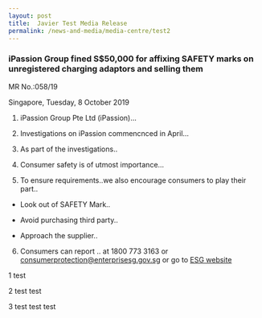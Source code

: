 ```yaml
---
layout: post
title:  Javier Test Media Release
permalink: /news-and-media/media-centre/test2
---
```

### iPassion Group fined S$50,000 for affixing SAFETY marks on unregistered charging adaptors and selling them

MR No.:058/19

Singapore, Tuesday, 8 October 2019

1. iPassion Group Pte Ltd (iPassion)...  

2. Investigations on iPassion commencnced in April...  

3. As part of the investigations..  

4. Consumer safety is of utmost importance...  

5. To ensure requirements..we also encourage consumers to play their part..  

* Look out of SAFETY Mark..

* Avoid purchasing third party..

* Approach the supplier..

6. Consumers can report .. at 1800 773 3163 or <consumerprotection@enterprisesg.gov.sg> or go to [ESG website](https://www.enterprisesg.gov.sg)  

1 test

2 test test

3 test test test 
